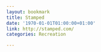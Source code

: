 ```yaml
---
layout: bookmark
title: Stamped
date: '1970-01-01T01:00:00+01:00'
link: http://stamped.com/
categories: Recreation

---
```

